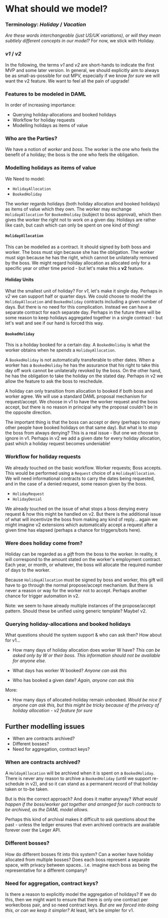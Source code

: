 
# What should we model?

### Terminology: *Holiday* / *Vacation*

*Are these words interchangeable (just US/UK variations), or will they mean subtlely different concepts in our model?* For now, we stick with Holiday.

### *v1* / *v2*

In the following, the terms *v1* and *v2* are short-hands to indicate the first MVP and some later version. In general, we should explicitly aim to always be as small-as-possible for out MPV, especially if we know *for sure* we will want the v2 feature. We want to feel all the pain of upgrade!


### Features to be modeled in DAML

In order of increasing importance:

- Querying holiday-allocations and booked holidays
- Workflow for holiday requests
- Modelling holidays as items of value


### Who are the Parties?

We have a notion of *worker* and *boss*. The worker is the one who feels the benefit of a holiday; the boss is the one who feels the obligation.


### Modelling holidays as items of value

We Need to model:

- `HolidayAllocation`
- `BookedHoliday`

The worker regards holidays (both holiday allocation and booked holidays) as items of value which they own. The worker may exchange `HolidayAllocation` for `BookedHoliday` (subject to boss approval), which then gives the worker the right not to work on a given day. Holidays are rather like cash, but cash which can only be spent on one kind of thing!

#### `HolidayAllocation`

This can be modelled as a contract. It should signed by both boss and worker.
The boss must sign because she has the obligation. The worker must sign because he has the right, which cannot be unilaterally removed by the boss.
We might regard holiday allocation as allocated only for a specific year or other time period - but let's make this a **v2** feature.


#### Holiday Units

What the smallest unit of holiday? For *v1*, let's make it single day. Perhaps in *v2* we can support half or quarter days.
We could choose to model the `HolidayAllocation` and `BookedHoliday` contracts including a given number of days. But there is no need for this complication. Instead we can have a separate contract for each separate day. Perhaps in the future there will be some reason to keep holidays aggregated together in a single contract - but let's wait and see if our hand is forced this way.


#### `BookedHoliday`

This is a holiday booked for a certain day. A `BookedHoliday` is what the worker obtains when he *spends* a `HolidayAllocation`.

A `BookedHoliday` is not automatically transferable to other dates. When a worker has a `BookedHoliday` he has the assurance that his right to take this day off work cannot be unilaterally revoked by the boss. On the other hand, he has the obligation to take the holiday on the stated day. Perhaps in v2 we allow the feature to ask the boss to reschedule.

A holiday can only transition from allocation to booked if both boss and worker agree. We will use a standard DAML proposal mechanism for request/accept. We choose in v1 to have the worker request and the boss accept, but there is no reason in principal why the proposal couldn't be in the opposite direction.

The important thing is that the boss can accept or deny (perhaps too many other people have booked holidays on that same day). But what is to stop the boss from always denying? This is a real issue - But one we choose to ignore in v1.  Perhaps in v2 we add a given date for every holiday allocation, past which a holiday request becomes undeniable!


### Workflow for holiday requests

We already touched on the basic workflow. Worker requests; Boss accepts.
This would be performed using a `Request` choice of a `HolidayAllocation`.
We will need informational contracts to carry the dates being requested,
and in the case of a denied request, some reason given by the boss.

- `HolidayRequest`
- `HolidayDenial`

We already touched on the issue of what stops a boss denying every request & how this might be handled on v2. But there is the additional issue of what will incentivize the boss from making any kind of reply... again we might imagine v2 extensions which automatically accept a request after a given time has elapsed (perhaps a chance for triggers/bots here).


### Were does holiday come from?

Holiday can be regarded as a *gift* from the boss to the worker. In reality, it will correspond to the amount stated on the worker's employment contract. Each year, or month, or whatever, the boss will allocate the required number of days to the worker.

Because `HolidayAllocation` must be signed by boss and worker, this gift will have to go through the normal propose/accept mechanism. But there is never a reason or way for the worker not to accept. Perhaps another chance for trigger automation in v2.

Note: we seem to have already multiple instances of the propose/accept pattern. Should these be unified using generic template? Maybe! v2.


### Querying holiday-allocations and booked holidays

What questions should the system support & who can ask then? How about for v1...

- How many days of holiday allocation does worker W have? *This can be asked only by W or their boss. This information should not be available for anyone else.*

- What days has worker W booked? *Anyone can ask this*

- Who has booked a given date? *Again, anyone can ask this*

More:

- How many days of allocated-holiday remain unbooked. *Would be nice if anyone can ask this, but this might be tricky because of the privacy of holiday allocation - v2 feature for sure*

## Further modelling issues

- When are contracts archived?
- Different bosses?
- Need for aggregation, contract keys?

### When are contracts archived?

A `HoldayAllocation` will be archived when it is spent on a `BookedHoliday`. There is never any reason to archive a `BookedHoliday` (until we support re-schedule in v2), and so it can stand as a permanent record of that holiday taken or to-be taken.

But is this the correct approach? And does it matter anyway? *What would happen if the boss/worker got together and arranged for such contracts to be archived, as the DAML model allows.*

Perhaps this kind of archival makes it difficult to ask questions about the past - unless the ledger ensures that even archived contracts are available forever over the Leger API.

### Different bosses?

How do different bosses fit into this system? Can a worker have holiday allocated from multiple bosses? Does each boss represent a separate space, with privacy between spaces.. i.e. imagine each boss as being the representative for a different company?

### Need for aggregation, contract keys?

Is there a reason to explicitly model the aggregation of holidays? If we do this, then we might want to ensure that there is only one contract per worker/boss pair, and so need contract keys. *But are we forced into doing this, or can we keep it simpler?* At least, let's be simpler for v1.
